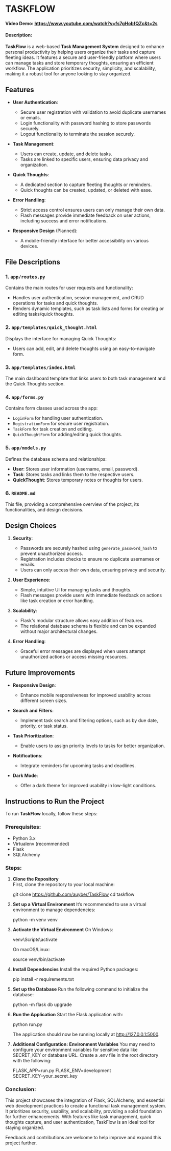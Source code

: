 # TASKFLOW
#### Video Demo:  <https://www.youtube.com/watch?v=fs7gHobfQZc&t=2s>
#### Description:

**TaskFlow** is a web-based **Task Management System** designed to enhance personal productivity by helping users organize their tasks and capture fleeting ideas. It features a secure and user-friendly platform where users can manage tasks and store temporary thoughts, ensuring an efficient workflow. The application prioritizes security, simplicity, and scalability, making it a robust tool for anyone looking to stay organized.

## Features  

- **User Authentication**:  
  - Secure user registration with validation to avoid duplicate usernames or emails.  
  - Login functionality with password hashing to store passwords securely.  
  - Logout functionality to terminate the session securely.

- **Task Management**:  
  - Users can create, update, and delete tasks.  
  - Tasks are linked to specific users, ensuring data privacy and organization.  

- **Quick Thoughts**:  
  - A dedicated section to capture fleeting thoughts or reminders.  
  - Quick thoughts can be created, updated, or deleted with ease.

- **Error Handling**:  
  - Strict access control ensures users can only manage their own data.  
  - Flash messages provide immediate feedback on user actions, including success and error notifications.

- **Responsive Design** (Planned):  
  - A mobile-friendly interface for better accessibility on various devices.

## File Descriptions  

### **1. `app/routes.py`**  
Contains the main routes for user requests and functionality:
- Handles user authentication, session management, and CRUD operations for tasks and quick thoughts.
- Renders dynamic templates, such as task lists and forms for creating or editing tasks/quick thoughts.

### **2. `app/templates/quick_thought.html`**  
Displays the interface for managing Quick Thoughts:
- Users can add, edit, and delete thoughts using an easy-to-navigate form.

### **3. `app/templates/index.html`**  
The main dashboard template that links users to both task management and the Quick Thoughts section.

### **4. `app/forms.py`**  
Contains form classes used across the app:
- `LoginForm` for handling user authentication.
- `RegistrationForm` for secure user registration.
- `TaskForm` for task creation and editing.
- `QuickThoughtForm` for adding/editing quick thoughts.

### **5. `app/models.py`**  
Defines the database schema and relationships:
- **User**: Stores user information (username, email, password).
- **Task**: Stores tasks and links them to the respective users.
- **QuickThought**: Stores temporary notes or thoughts for users.

### **6. `README.md`**  
This file, providing a comprehensive overview of the project, its functionalities, and design decisions.

## Design Choices  

1. **Security**:  
   - Passwords are securely hashed using `generate_password_hash` to prevent unauthorized access.  
   - Registration includes checks to ensure no duplicate usernames or emails.  
   - Users can only access their own data, ensuring privacy and security.

2. **User Experience**:  
   - Simple, intuitive UI for managing tasks and thoughts.
   - Flash messages provide users with immediate feedback on actions like task creation or error handling.

3. **Scalability**:  
   - Flask's modular structure allows easy addition of features.
   - The relational database schema is flexible and can be expanded without major architectural changes.

4. **Error Handling**:  
   - Graceful error messages are displayed when users attempt unauthorized actions or access missing resources.

## Future Improvements  

- **Responsive Design**:  
  - Enhance mobile responsiveness for improved usability across different screen sizes.

- **Search and Filters**:  
  - Implement task search and filtering options, such as by due date, priority, or task status.

- **Task Prioritization**:  
  - Enable users to assign priority levels to tasks for better organization.

- **Notifications**:  
  - Integrate reminders for upcoming tasks and deadlines.

- **Dark Mode**:  
  - Offer a dark theme for improved usability in low-light conditions.

## Instructions to Run the Project

To run **TaskFlow** locally, follow these steps:

### Prerequisites:
- Python 3.x
- Virtualenv (recommended)
- Flask
- SQLAlchemy

### Steps:

1. **Clone the Repository**  
   First, clone the repository to your local machine:
   
   git clone https://github.com/auyber/TaskFlow
   cd taskflow

2. **Set up a Virtual Environment** 
    It’s recommended to use a virtual environment to manage dependencies:

    python -m venv venv

3. **Activate the Virtual Environment** 
    On Windows:

    venv\Scripts\activate
    
    On macOS/Linux:

    source venv/bin/activate

4. **Install Dependencies**
    Install the required Python packages:

    pip install -r requirements.txt

5. **Set up the Database**
    Run the following command to initialize the database:

    python -m flask db upgrade

6. **Run the Application**
    Start the Flask application with:

    python run.py

    The application should now be running locally at http://127.0.0.1:5000.

7. **Additional Configuration:**
   **Environment Variables**
    You may need to configure your environment variables for sensitive data like SECRET_KEY or database URL. Create a .env file in the root directory with the following:

    FLASK_APP=run.py
    FLASK_ENV=development
    SECRET_KEY=your_secret_key

### Conclusion:

This project showcases the integration of Flask, SQLAlchemy, and essential web development practices to create a functional task management system. It prioritizes security, usability, and scalability, providing a solid foundation for further enhancements. With features like task management, quick thoughts capture, and user authentication, TaskFlow is an ideal tool for staying organized.

Feedback and contributions are welcome to help improve and expand this project further.
